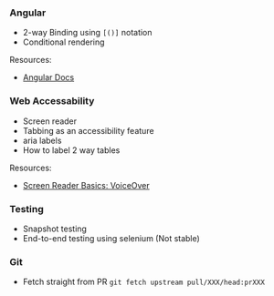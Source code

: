 ### Angular

- 2-way Binding using `[()]` notation
- Conditional rendering

Resources:

- [Angular Docs](https://angular.io/docs)

### Web Accessability

- Screen reader
- Tabbing as an accessibility feature
- aria labels
- How to label 2 way tables

Resources:

- [Screen Reader Basics: VoiceOver](https://www.youtube.com/watch?v=5R-6WvAihms&list=PLNYkxOF6rcICWx0C9LVWWVqvHlYJyqw7g&index=8&ab_channel=GoogleChromeDevelopers)

### Testing

- Snapshot testing
- End-to-end testing using selenium (Not stable)

### Git

- Fetch straight from PR `git fetch upstream pull/XXX/head:prXXX`
